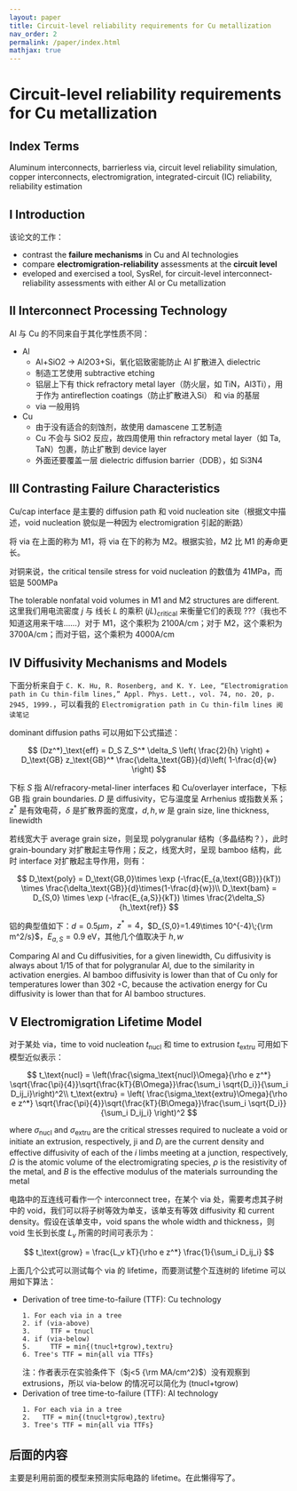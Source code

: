 ```yaml
---
layout: paper
title: Circuit-level reliability requirements for Cu metallization
nav_order: 2
permalink: /paper/index.html
mathjax: true
---
```



# Circuit-level reliability requirements for Cu metallization


## Index Terms

Aluminum interconnects, barrierless via, circuit level reliability simulation, copper interconnects, electromigration, integrated-circuit (IC) reliability, reliability estimation

## Ⅰ Introduction

该论文的工作：

-  contrast the **failure mechanisms** in Cu and Al technologies
- compare **electromigration-reliability** assessments at the **circuit level**
- eveloped and exercised a tool, SysRel, for circuit-level interconnect-reliability assessments with either Al or Cu metallization

## Ⅱ Interconnect Processing Technology

Al 与 Cu 的不同来自于其化学性质不同：

* Al
  * Al+SiO2 → Al2O3+Si，氧化铝致密能防止 Al 扩散进入 dielectric
  * 制造工艺使用 subtractive etching
  * 铝层上下有 thick refractory metal layer（防火层，如 TiN，Al3Ti），用于作为 antireflection coatings（防止扩散进入Si） 和 via 的基层
  * via 一般用钨
* Cu
  * 由于没有适合的刻蚀剂，故使用 damascene 工艺制造
  * Cu 不会与 SiO2 反应，故四周使用 thin refractory metal layer（如 Ta, TaN）包裹，防止扩散到 device layer
  * 外面还要覆盖一层 dielectric diffusion barrier（DDB），如 Si3N4

## Ⅲ Contrasting Failure Characteristics

Cu/cap interface 是主要的 diffusion path 和 void nucleation site（根据文中描述，void nucleation 貌似是一种因为 electromigration 引起的断路）

将 via 在上面的称为 M1，将 via 在下的称为 M2。根据实验，M2 比 M1 的寿命更长。

对铜来说，the critical tensile stress for void nucleation 的数值为 41MPa，而铝是 500MPa

The tolerable nonfatal void volumes in M1 and M2 structures
are different. 这里我们用电流密度 $j$ 与 线长 $L$ 的乘积 $(jL)_\text{critical}$ 来衡量它们的表现 ???（我也不知道这用来干啥……）对于 M1，这个乘积为 2100A/cm；对于 M2，这个乘积为 3700A/cm；而对于铝，这个乘积为 4000A/cm

## Ⅳ Diffusivity Mechanisms and Models

下面分析来自于 `C. K. Hu, R. Rosenberg, and K. Y. Lee, “Electromigration path in Cu thin-film lines,” Appl. Phys. Lett., vol. 74, no. 20, p. 2945, 1999.`，可以看我的 `Electromigration path in Cu thin-film lines 阅读笔记`

dominant diffusion paths 可以用如下公式描述：

$$
(Dz^*)_\text{eff} = D_S Z_S^* \delta_S \left( \frac{2}{h} \right) + D_\text{GB} z_\text{GB}^* \frac{\delta_\text{GB}}{d}\left( 1-\frac{d}{w} \right)
$$

下标 $S$ 指 Al/refracory-metal-liner interfaces 和 Cu/overlayer interface，下标 $\text{GB}$ 指 grain boundaries. $D$ 是 diffusivity，它与温度呈 Arrhenius 或指数关系；$z^*$ 是有效电荷，$\delta$ 是扩散界面的宽度，$d,h,w$ 是 grain size, line thickness, linewidth

若线宽大于 average grain size，则呈现 polygranular 结构（多晶结构？），此时 grain-boundary 对扩散起主导作用；反之，线宽大时，呈现 bamboo 结构，此时 interface 对扩散起主导作用，则有：

$$
D_\text{poly} = D_\text{GB,0}\times \exp (-\frac{E_{a,\text{GB}}}{kT}) \times \frac{\delta_\text{GB}}{d}\times(1-\frac{d}{w})\\
D_\text{bam} = D_{S,0} \times \exp (-\frac{E_{a,S}}{kT}) \times \frac{2\delta_S}{h_\text{ref}}
$$

铝的典型值如下：$d=0.5\mu m$，$z^* = 4$，$D_{S,0}=1.49\times 10^{-4}\;{\rm m^2/s}$，$E_{a,S}=0.9 \text{ eV}$，其他几个值取决于 $h,w$

Comparing Al and Cu diffusivities, for a given linewidth, Cu diffusivity is always about 1/15 of that for polygranular Al, due to the similarity in activation energies. Al bamboo diffusivity is lower than that of Cu only for temperatures lower than 302 ◦C, because the activation energy for Cu diffusivity is lower than that for Al bamboo structures. 

## Ⅴ Electromigration Lifetime Model

对于某处 via，time to void nucleation $t_\text{nucl}$ 和 time to extrusion $t_\text{extru}$ 可用如下模型近似表示：

$$
t_\text{nucl} = \left(\frac{\sigma_\text{nucl}\Omega}{\rho e z^*} \sqrt{\frac{\pi}{4}}\sqrt{\frac{kT}{B\Omega}}\frac{\sum_i \sqrt{D_i}}{\sum_i D_ij_i}\right)^2\\
t_\text{extru} = \left( \frac{\sigma_\text{extru}\Omega}{\rho e z^*} \sqrt{\frac{\pi}{4}}\sqrt{\frac{kT}{B\Omega}}\frac{\sum_i \sqrt{D_i}}{\sum_i D_ij_i} \right)^2
$$

where $σ_\text{nucl}$ and $σ_\text{extru}$ are the critical stresses required to nucleate a void or initiate an extrusion, respectively, ji and $D_i$ are the current density and effective diffusivity of each of the $i$ limbs meeting at a junction, respectively, $Ω$ is the atomic volume of the electromigrating species, $ρ$ is the resistivity of the metal, and $B$ is the effective modulus of the materials surrounding the metal

电路中的互连线可看作一个 interconnect tree，在某个 via 处，需要考虑其子树中的 void，我们可以将子树等效为单支，该单支有等效 diffusivity 和 current density。假设在该单支中，void spans the whole width and thickness，则 void 生长到长度 $L_v$ 所需的时间可表示为：

$$
t_\text{grow} = \frac{L_v kT}{\rho e z^*} \frac{1}{\sum_i D_ij_i}
$$

上面几个公式可以测试每个 via 的 lifetime，而要测试整个互连树的 lifetime 可以用如下算法：

* Derivation of tree time-to-failure (TTF): Cu technology
  ```
  1. For each via in a tree
  2. if (via-above)
  3.     TTF = tnucl
  4. if (via-below)
  5.     TTF = min{(tnucl+tgrow),textru}
  6. Tree's TTF = min{all via TTFs}
  ```
  注：作者表示在实验条件下（$j<5 {\rm MA/cm^2}$）没有观察到 extrusions，所以 via-below 的情况可以简化为 (tnucl+tgrow)
* Derivation of tree time-to-failure (TTF): Al technology
  ```
  1. For each via in a tree
  2.   TTF = min{(tnucl+tgrow),textru}
  3. Tree's TTF = min{all via TTFs}
  ```

## 后面的内容

主要是利用前面的模型来预测实际电路的 lifetime。在此懒得写了。